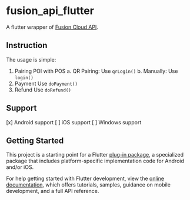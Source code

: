 # fusion_api_flutter

A flutter wrapper of [Fusion Cloud API](https://datameshgroup.github.io/fusion/docs/getting-started).

## Instruction

The usage is simple:

1. Pairing POI with POS
  a. QR Pairing: Use `qrLogin()`
  b. Manually: Use `login()`
2. Payment
  Use `doPayment()`
3. Refund
  Use `doRefund()`

## Support

[x] Android support
[ ] iOS support
[ ] Windows support

## Getting Started

This project is a starting point for a Flutter
[plug-in package](https://flutter.dev/developing-packages/),
a specialized package that includes platform-specific implementation code for
Android and/or iOS.

For help getting started with Flutter development, view the
[online documentation](https://flutter.dev/docs), which offers tutorials,
samples, guidance on mobile development, and a full API reference.
